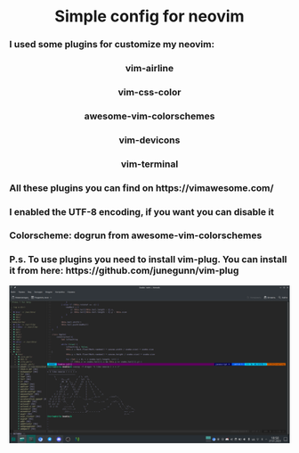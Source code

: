 <h1 align='center'> Simple config for neovim</h1>
<h3>I used some plugins for customize my neovim: </h3>
<h3 align='center'>vim-airline</h3>
<h3 align='center'>vim-css-color</h3>
<h3 align='center'>awesome-vim-colorschemes</h3>
<h3 align='center'>vim-devicons</h3>
<h3 align='center'>vim-terminal</h3>
<h3>All these plugins you can find on https://vimawesome.com/</h3>
<h3>I enabled the UTF-8 encoding, if you want you can disable it</h3>
<h3>Colorscheme: dogrun from awesome-vim-colorschemes</h3>
<h3>P.s. To use plugins you need to install vim-plug. You can install it from here: https://github.com/junegunn/vim-plug</h3>
<img src="https://github.com/k1rlm/neovim-config/blob/main/myneovim.png"</img>
